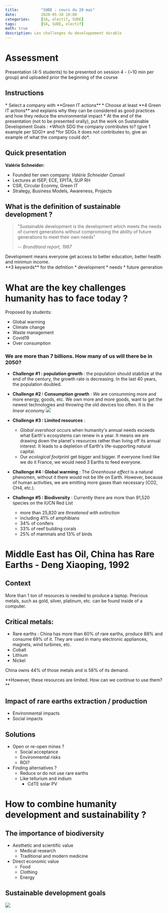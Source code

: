 ```yaml
---
title:          "SUDE : cours du 28 mai"
date:           2020-05-28 10:00
categories:     [S6, electif, SUDE]
tags:           [S6, SUDE, electif]
math: true
description: Les challenges du developpement durable
---
```

# Assessment
Presentation (4-5 students) to be presented on session 4 - (~10 min per group) and uploaded prior the beginning of the course
## Instructions
<div class="alert alert-info" role="alert" markdown="1">
* Select a company with **Green IT actions**
* Choose at least **4 Green IT actions** and explains why they can be considered as good practices and how they reduce the environmental impact
* At the end of the presentation (not to be presented orally), put the work on Sustainable Development Goals : *Which SDG the company contributes to? (give 1 example per SDG)* and *for  SDGs it does not contributes to, give an example of what the company could do*.
</div>

## Quick presentation
**Valérie Schneider:**
* Founded her own company: *Valérie Schneider Conseil*
* Lectures at ISEP, ECE, EPITA, SUP RH
* CSR, Circular Econmy, Green IT
* Strategy, Business Models, Awareness, Projects

## What is the definition of sustainable development ?
>"Sustainable development is the development which meets the needs of current generations without compromising the ability of future generations to meet their own needs"
>
>-- <cite>Brundtland report, 1987</cite>

<div class="alert alert-danger" role="alert" markdown="1">
Development means everyone get access to better education, better health and minimun income.
</div>

<div class="alert alert-success" role="alert" markdown="1">
**3 keywords** for the defnition
* development
* needs
* future generation
</div>

# What are the key challenges humanity has to face today ?
Proposed by students:
* Global warming
* Climate change
* Waste management
* Covid19
* Over consumption

### We are more than 7 billions. How many of us will there be in 2050?
* **Challenge #1 : population growth** : the population should stabilize at the end of the century, the growth rate is decreasing. In the last 40 years, the population doubled.
* **Challenge #2 : Consumption growth** : We are consumming more and more energy, goods, etc. We own more and more goods, want to get the newest technologies and throwing the old devices too often. It is the *linear economy* ![](https://i.imgur.com/38fz6Id.png)

* **Challenge #3 : Limited resources** : 
    * *Global overshoot* occurs when humanity's annual needs exceeds what Earth's ecosystems can renew in a year. It means we are drawing down the planet's resources rather than living off its annual interest. It leads to a depletion of Earth's life-supporting natural capital.
    * Our *ecological footprint* get bigger and bigger. If everyone lived like we do it France, we would need 3 Earths to feed everyone.
* **Challenge #4 : Global warming** : The *Greenhouse effect* is a natural phenomen, without it there would not be life on Earth. However, because of human activities, we are emitting more gases than necessary (CO2, CH4, etc.).
* **Challenge #5 : Biodiversity** : Currently there are more than 91,520 species on the IUCN Red List
    * more than 25,820 are *threatened with extinction*
    * including 41% of amphibians
    * 34% of conifers
    * 33% of reef building corals
    * 25% of mammals and 13% of birds

# Middle East has Oil, China has Rare Earths - Deng Xiaoping, 1992

## Context
More than 1 ton of resources is needed to produce a laptop. Precious metals, such as gold, silver, platinum, etc. can be found inside of a computer.

## Critical metals:
* Rare earths : China has more than 60% of rare earths, produce 88% and consume 69% of it. They are used in many electronic appliances, magnets, wind turbines, etc. 
* Cobalt
* Lithium
* Nickel

China owns 44% of those metals and is 58% of its demand.

<div class="alert alert-warning" role="alert" markdown="1">
**However, these resources are limited. How can we continue to use them?**
</div>

## Impact of rare earths extraction / production
* Environmental impacts
* Social impacts

## Solutions
* Open or re-open mines ?
    * Social acceptance
    * Environmental risks
    * ROI? 
* Finding alternatives ?
    * Reduce or do not use rare earths
    * Like tellurium and indium
        * CdTE solar PV  

# How to combine humanity development and sustainability ?
## The importance of biodiversity
* Aesthetic and scientific value
    * Medical research
    * Traditional and modern medicine
* Direct economic value
    * Food
    * Clothing
    * Energy
## Sustainable development goals
![](https://i.imgur.com/K5X9bFY.jpg)